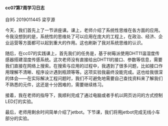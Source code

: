 #### cc07第7周学习日志

自95  2019011445  梁亨源



今天，我们首先上了一节讲座课。课上，老师介绍了系统性思维在各方面的应用。令我没想到的是，系统性的思维处了可以应用在庞大的工程上，在政治、经济、企业运营等方面都可以起到重大的作用。这也刷新了我对系统思维的认识。

随后，在cc07的实践课上，首先我们的任务是，基于树莓派使用DHT11温湿度传感器搭建湿度传感系统。这次老师没有直接给出DHT11的接口、参数等信息，需要我们直接在网络上搜索。在搜索与应用的过程中，我遇到了很多问题，比如接口作用理解不清晰、程序设计遇到瓶颈等等。这项实验我最终没能完成。这也给我很深的体会——在实际解决工程问题时，我们不可避免地需要自己查找资料来了解我们不熟悉的元件，这还是十分困难的，需要继续练习。

接着，我在老师的指导下，我顺利完成了通过电脑或者手机以网页访问的方式控制LED灯的实验。

最后，老师用剩余时间简单介绍了jetbot。下节课，我们将用jetbot完成无线小车部分的实验。